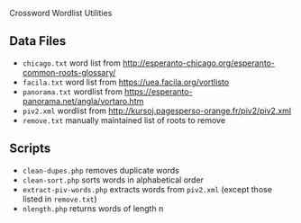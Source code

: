 Crossword Wordlist Utilities

## Data Files

* `chicago.txt` word list from http://esperanto-chicago.org/esperanto-common-roots-glossary/
* `facila.txt` word list from https://uea.facila.org/vortlisto
* `panorama.txt` wordlist from https://esperanto-panorama.net/angla/vortaro.htm
* `piv2.xml` wordlist from http://kursoj.pagesperso-orange.fr/piv2/piv2.xml
* `remove.txt` manually maintained list of roots to remove

## Scripts

* `clean-dupes.php` removes duplicate words
* `clean-sort.php` sorts words in alphabetical order
* `extract-piv-words.php` extracts words from `piv2.xml` (except those listed in `remove.txt`)
* `nlength.php` returns words of length n


